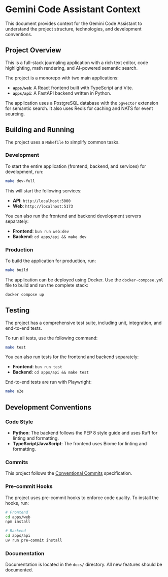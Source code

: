 # Gemini Code Assistant Context

This document provides context for the Gemini Code Assistant to understand the project structure, technologies, and development conventions.

## Project Overview

This is a full-stack journaling application with a rich text editor, code highlighting, math rendering, and AI-powered semantic search.

The project is a monorepo with two main applications:

- **`apps/web`**: A React frontend built with TypeScript and Vite.
- **`apps/api`**: A FastAPI backend written in Python.

The application uses a PostgreSQL database with the `pgvector` extension for semantic search. It also uses Redis for caching and NATS for event sourcing.

## Building and Running

The project uses a `Makefile` to simplify common tasks.

### Development

To start the entire application (frontend, backend, and services) for development, run:

```bash
make dev-full
```

This will start the following services:

- **API**: `http://localhost:5000`
- **Web**: `http://localhost:5173`

You can also run the frontend and backend development servers separately:

- **Frontend**: `bun run web:dev`
- **Backend**: `cd apps/api && make dev`

### Production

To build the application for production, run:

```bash
make build
```

The application can be deployed using Docker. Use the `docker-compose.yml` file to build and run the complete stack:

```bash
docker compose up
```

## Testing

The project has a comprehensive test suite, including unit, integration, and end-to-end tests.

To run all tests, use the following command:

```bash
make test
```

You can also run tests for the frontend and backend separately:

- **Frontend**: `bun run test`
- **Backend**: `cd apps/api && make test`

End-to-end tests are run with Playwright:

```bash
make e2e
```

## Development Conventions

### Code Style

- **Python**: The backend follows the PEP 8 style guide and uses Ruff for linting and formatting.
- **TypeScript/JavaScript**: The frontend uses Biome for linting and formatting.

### Commits

This project follows the [Conventional Commits](https://www.conventionalcommits.org/) specification.

### Pre-commit Hooks

The project uses pre-commit hooks to enforce code quality. To install the hooks, run:

```bash
# Frontend
cd apps/web
npm install

# Backend
cd apps/api
uv run pre-commit install
```

### Documentation

Documentation is located in the `docs/` directory. All new features should be documented.
